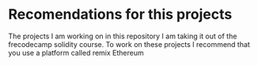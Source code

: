 # Recomendations for this projects

The projects I am working on in this repository I am taking it out of the frecodecamp solidity course. To work on these projects I recommend that you use a platform called remix Ethereum 